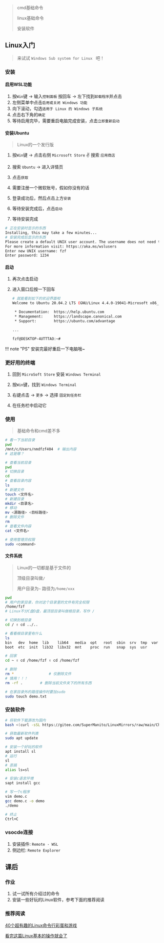 > cmd基础命令
> 
> linux基础命令
>
> 安装软件

## Linux入门

> 来试试 `Windows Sub system for Linux ` 吧！

### 安装

#### 启用WSL功能

1. 按`Win`键 -> 输入`控制面板` 按回车 -> 左下找到`卸载程序`并点击
2. 左侧菜单中点击`启用或关闭 Windows 功能`
3. 向下滚动，勾选`适用于 Linux 的 Windows 子系统`
4. 点击右下角的`确定`
5. 等待启用完毕，需要重启电脑完成安装，点击`立即重新启动`

#### 安装Ubuntu

> Linux的一个发行版

1. 按`Win`键 -> 点击右侧 `Microsoft Store`  ✌ 搜索 `应用商店`

2. 搜索 `Ubuntu` -> 进入详情页

3. 点击`获取`

4. 需要注册一个微软账号，假如你没有的话

5. 登录成功后，然后点击上方`安装`

6. 等待安装完成后，点击`启动`

7. 等待安装完成

```bash
# 正在安装时显示的东西
Installing, this may take a few minutes...
# 安装完成后显示的东西
Please create a default UNIX user account. The username does not need to match your Windows username.
For more information visit: https://aka.ms/wslusers
Enter new UNIX username: fzf
Enter password: 1234
```

#### 启动

1. 再次点击启动

2. 进入窗口后按一下回车

   ```bash
   # 就能看到如下的欢迎界面啦
   Welcome to Ubuntu 20.04.2 LTS (GNU/Linux 4.4.0-19041-Microsoft x86_64)
   
    * Documentation:  https://help.ubuntu.com
    * Management:     https://landscape.canonical.com
    * Support:        https://ubuntu.com/advantage
   
   ...
   
   fzf@DESKTOP-4UTTTAO:~#
   ```

!!! note "PS"
    安装完最好重启一下电脑哦~

### 更好用的终端

1. 回到 `MicroSoft Store` 安装 `Windows Terminal`

2. 按`Win`键，找到 `Windows Terminal`
3. 右键点击 -> `更多` -> 选择 `固定到任务栏`
4. 在任务栏中启动它

### 使用

> 基础命令和cmd差不多

```bash
# 看一下当前目录
pwd
/mnt/c/Users/nmdfzf404	# 输出内容
# 这是哪？

# 查看当前目录
pwd
# 切换目录
cd
# 查看目录内容
ls
# 新建文件
touch <文件名>
# 新建目录
mkdir <目录名>
# 移动
mv <源路径> <目标路径>
# 删除文件
rm
# 查看文件内容
cat <文件名>

# 使用管理员权限
sudo <command>
```

#### 文件系统

> Linux的一切都是基于文件的
>
> 顶级目录叫做`/`
>
> 用户目录为`~` 路径为`/home/xxx`

```bash
pwd
# 用户的家目录，你对这个目录里的文件有完全权限
/home/fzf
# Linux不分C盘D盘，最顶层目录叫做根目录，写作 /

# 切换到根目录
cd / ✌ cd ../..

# 看看根目录里有什么
ls
bin   dev  home  lib    lib64   media  opt   root  sbin  srv  tmp  var
boot  etc  init  lib32  libx32  mnt    proc  run   snap  sys  usr

# 回家
cd ~ ✌ cd /home/fzf ✌ cd /home/fzf

# 删除
rm *				# 仅删除文件
# 慎用！！！
rm -rf .		# 删除当前文件夹下的所有东西 

# 在家目录外的路径操作时要加sudo
sudo touch demo.txt
```

### 安装软件

```bash
# 将软件下载源改为国内
bash <(curl -sSL https://gitee.com/SuperManito/LinuxMirrors/raw/main/ChangeMirrors.sh)

# 获取最新软件列表
sudo apt update

# 安装一个好玩的软件
apt install sl
# 运行
sl
# 恶搞
alias ls=sl

# 安装c语言环境
sapt install gcc

# 写一个c程序
vim demo.c
gcc demo.c -o demo
./demo

# 终止
Ctrl+C
```

### vsocde连接

1. 安装插件: `Remote - WSL`
2. 侧边栏: `Remote Explorer`

## 课后

### 作业

1. 试一试所有介绍过的命令
2. 安装一些好玩的Linux软件，参考下面的推荐阅读

### 推荐阅读

[40个超有趣的Linux命令行彩蛋和游戏](https://zhuanlan.zhihu.com/p/51904179)

[看完这篇Linux基本的操作就会了](https://zhuanlan.zhihu.com/p/36801617)
